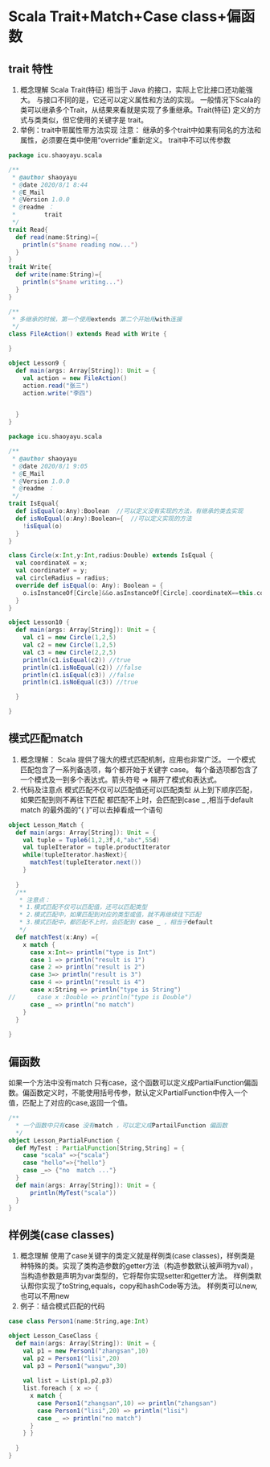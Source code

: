 # Scala Trait+Match+Case class+偏函数

## trait	特性

1.	概念理解
Scala Trait(特征) 相当于 Java 的接口，实际上它比接口还功能强大。
与接口不同的是，它还可以定义属性和方法的实现。
一般情况下Scala的类可以继承多个Trait，从结果来看就是实现了多重继承。Trait(特征) 定义的方式与类类似，但它使用的关键字是 trait。
2.	举例：trait中带属性带方法实现
注意：
 继承的多个trait中如果有同名的方法和属性，必须要在类中使用“override”重新定义。
 trait中不可以传参数

```scala
package icu.shaoyayu.scala

/**
 * @author shaoyayu
 * @date 2020/8/1 8:44
 * @E_Mail
 * @Version 1.0.0
 * @readme ：
 *        trait
 */
trait Read{
  def read(name:String)={
    println(s"$name reading now...")
  }
}
trait Write{
  def write(name:String)={
    println(s"$name writing...")
  }
}

/**
 * 多继承的时候，第一个使用extends 第二个开始用with连接
 */
class FileAction() extends Read with Write {

}

object Lesson9 {
  def main(args: Array[String]): Unit = {
    val action = new FileAction()
    action.read("张三")
    action.write("李四")


  }
}
```



```scala
package icu.shaoyayu.scala

/**
 * @author shaoyayu
 * @date 2020/8/1 9:05
 * @E_Mail
 * @Version 1.0.0
 * @readme ：
 */
trait IsEqual{
  def isEqual(o:Any):Boolean  //可以定义没有实现的方法，有继承的类去实现
  def isNoEqual(o:Any):Boolean={  //可以定义实现的方法
    !isEqual(o)
  }
}

class Circle(x:Int,y:Int,radius:Double) extends IsEqual {
  val coordinateX = x;
  val coordinateY = y;
  val circleRadius = radius;
  override def isEqual(o: Any): Boolean = {
    o.isInstanceOf[Circle]&&o.asInstanceOf[Circle].coordinateX==this.coordinateX&&o.asInstanceOf[Circle].coordinateY==this.coordinateY&&o.asInstanceOf[Circle].circleRadius==this.circleRadius
  }
}

object Lesson10 {
  def main(args: Array[String]): Unit = {
    val c1 = new Circle(1,2,5)
    val c2 = new Circle(1,2,5)
    val c3 = new Circle(2,2,5)
    println(c1.isEqual(c2)) //true
    println(c1.isNoEqual(c2)) //false
    println(c1.isEqual(c3)) //false
    println(c1.isNoEqual(c3)) //true

  }

}
```

## 模式匹配match

1.	概念理解：
Scala 提供了强大的模式匹配机制，应用也非常广泛。
一个模式匹配包含了一系列备选项，每个都开始于关键字 case。
每个备选项都包含了一个模式及一到多个表达式。箭头符号 => 隔开了模式和表达式。
2.	代码及注意点
 模式匹配不仅可以匹配值还可以匹配类型
 从上到下顺序匹配，如果匹配到则不再往下匹配
 都匹配不上时，会匹配到case _ ,相当于default
 match 的最外面的”{ }”可以去掉看成一个语句



```scala
object Lesson_Match {
  def main(args: Array[String]): Unit = {
    val tuple = Tuple6(1,2,3f,4,"abc",55d)
    val tupleIterator = tuple.productIterator
    while(tupleIterator.hasNext){
      matchTest(tupleIterator.next())
    }
    
  }
  /**
   * 注意点：
   * 1.模式匹配不仅可以匹配值，还可以匹配类型
   * 2.模式匹配中，如果匹配到对应的类型或值，就不再继续往下匹配
   * 3.模式匹配中，都匹配不上时，会匹配到 case _ ，相当于default
   */
  def matchTest(x:Any) ={
    x match {
      case x:Int=> println("type is Int")
      case 1 => println("result is 1")
      case 2 => println("result is 2")
      case 3=> println("result is 3")
      case 4 => println("result is 4")
      case x:String => println("type is String")
//      case x :Double => println("type is Double")
      case _ => println("no match")
    }
  }
  
}
```

## 偏函数

如果一个方法中没有match 只有case，这个函数可以定义成PartialFunction偏函数。偏函数定义时，不能使用括号传参，默认定义PartialFunction中传入一个值，匹配上了对应的case,返回一个值。

```scala
/**
  * 一个函数中只有case 没有match ，可以定义成PartailFunction 偏函数
  */
object Lesson_PartialFunction {
  def MyTest : PartialFunction[String,String] = {
    case "scala" =>{"scala"}
    case "hello"=>{"hello"}
    case _=> {"no  match ..."}
  }
  def main(args: Array[String]): Unit = {
      println(MyTest("scala"))
  }
}

```

## 样例类(case classes)

1.	概念理解
使用了case关键字的类定义就是样例类(case classes)，样例类是种特殊的类。实现了类构造参数的getter方法（构造参数默认被声明为val），当构造参数是声明为var类型的，它将帮你实现setter和getter方法。
 样例类默认帮你实现了toString,equals，copy和hashCode等方法。
 样例类可以new, 也可以不用new
2.	例子：结合模式匹配的代码

```scala
case class Person1(name:String,age:Int)

object Lesson_CaseClass {
  def main(args: Array[String]): Unit = {
    val p1 = new Person1("zhangsan",10)
    val p2 = Person1("lisi",20)
    val p3 = Person1("wangwu",30)
    
    val list = List(p1,p2,p3)
    list.foreach { x => {
      x match {
        case Person1("zhangsan",10) => println("zhangsan")
        case Person1("lisi",20) => println("lisi")
        case _ => println("no match")
      }
    } }
    
  }
}
```







